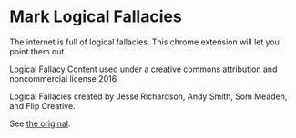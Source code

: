 # Mark Logical Fallacies

The internet is full of logical fallacies. This chrome extension will let you point them out.

Logical Fallacy Content used under a creative commons attribution and noncommercial license 2016.

Logical Fallacies created by Jesse Richardson, Andy Smith, Som Meaden, and Flip Creative.

See [the original].

   [the original]: <https://yourlogicalfallacyis.com/>
